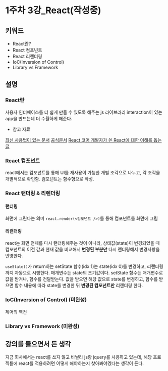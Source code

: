 # 1주차 3강_React(작성중)

## 키워드

- React란?
- React 컴포넌트
- React 리렌더링
- IoC(Inversion of Control)
- Library vs Framework

## 설명

### React란

사용자 인터페이스를 더 쉽게 만들 수 있도록 해주는 js 라이브러리
interaction이 있는 app을 만드는데 더 수월하게 해준다.

- 참고 자료

[최신 사용법이 있는 문서](https://beta.reactjs.org/)
[공식문서](https://ko.reactjs.org/)
[React 코어 개발자가 쓴 React에 대한 이해를 돕는 글](https://overreacted.io/ko/react-as-a-ui-runtime/)

### React 컴포넌트

react에서는 컴포넌트를 통해 UI를 재사용이 가능한 개별 조각으로 나누고, 각 조각을 개별적으로 확인함.
컴포넌트는 함수형으로 작성.

### React 랜더링 & 리렌더링

#### 랜더링

화면에 그린다는 의미
`react.render(<컴포넌트 />)`를 통해 컴포넌트를 화면에 그림

#### 리랜더링

react는 화면 전체를 다시 랜더링해주는 것이 아니라, 상태값(state)이 변경되었을 때 컴포넌트의 이전 값과 현재 값을 비교해서 **변경된 부분만** 다시 랜더링해서 변경사항을 반영한다.

`useState()`가 return하는 setState 함수(idx 1)는 state(idx 0)를 변경하고, 리랜더링까지 자동으로 시행한다. 매개변수는 state의 초기값이다.
setState 함수는 매개변수로 값을 받거나, 함수를 전달받는다. 값을 받으면 해당 값으로 state를 변경하고, 함수를 받으면 함수 내용에 따라 state를 변경한 뒤 **변경된 컴포넌트만** 리랜더링 한다.

### IoC(Inversion of Control) (미완성)

제어의 역전

### Library vs Framework (미완성)

## 강의를 들으면서 든 생각

지금 회사에서는 react를 쓰지 않고 바닐라 js랑 jquery를 사용하고 있는데, 해당 프로젝튿에 react를 적용하려면 어떻게 해야하는지 찾아봐야겠다는 생각이 든다.
